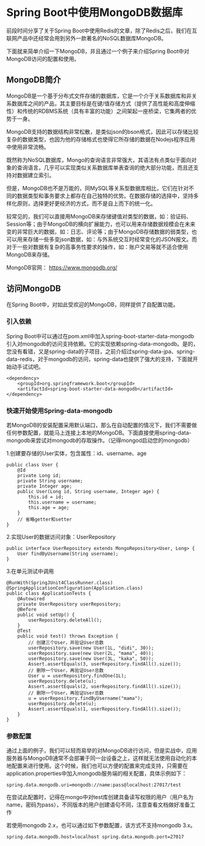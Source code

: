 # Spring Boot中使用MongoDB数据库

前段时间分享了关于Spring Boot中使用Redis的文章，除了Redis之后，我们在互联网产品中还经常会用到另外一款著名的NoSQL数据库MongoDB。  

下面就来简单介绍一下MongoDB，并且通过一个例子来介绍Spring Boot中对MongoDB访问的配置和使用。  

## MongoDB简介

MongoDB是一个基于分布式文件存储的数据库，它是一个介于关系数据库和非关系数据库之间的产品，其主要目标是在键/值存储方式（提供了高性能和高度伸缩性）和传统的RDBMS系统（具有丰富的功能）之间架起一座桥梁，它集两者的优势于一身。  

MongoDB支持的数据结构非常松散，是类似json的bson格式，因此可以存储比较复杂的数据类型，也因为他的存储格式也使得它所存储的数据在Nodejs程序应用中使用非常流畅。  

既然称为NoSQL数据库，Mongo的查询语言非常强大，其语法有点类似于面向对象的查询语言，几乎可以实现类似关系数据库单表查询的绝大部分功能，而且还支持对数据建立索引。  

但是，MongoDB也不是万能的，同MySQL等关系型数据库相比，它们在针对不同的数据类型和事务要求上都存在自己独特的优势。在数据存储的选择中，坚持多样化原则，选择更好更经济的方式，而不是自上而下的统一化。  

较常见的，我们可以直接用MongoDB来存储键值对类型的数据，如：验证码、Session等；由于MongoDB的横向扩展能力，也可以用来存储数据规模会在未来变的非常巨大的数据，如：日志、评论等；由于MongoDB存储数据的弱类型，也可以用来存储一些多变json数据，如：与外系统交互时经常变化的JSON报文。而对于一些对数据有复杂的高事务性要求的操作，如：账户交易等就不适合使用MongoDB来存储。  

MongoDB官网： https://www.mongodb.org/  

## 访问MongoDB

在Spring Boot中，对如此受欢迎的MongoDB，同样提供了自配置功能。  

### 引入依赖

Spring Boot中可以通过在pom.xml中加入spring-boot-starter-data-mongodb引入对mongodb的访问支持依赖。它的实现依赖spring-data-mongodb。是的，您没有看错，又是spring-data的子项目，之前介绍过spring-data-jpa、spring-data-redis，对于mongodb的访问，spring-data也提供了强大的支持，下面就开始动手试试吧。  

	<dependency>
	    <groupId>org.springframework.boot</groupId>
	    <artifactId>spring-boot-starter-data-mongodb</artifactId>
	</dependency>
	
### 快速开始使用Spring-data-mongodb

若MongoDB的安装配置采用默认端口，那么在自动配置的情况下，我们不需要做任何参数配置，就能马上连接上本地的MongoDB。下面直接使用spring-data-mongodb来尝试对mongodb的存取操作。（记得mongod启动您的mongodb）  

1.创建要存储的User实体，包含属性：id、username、age  

	public class User {
	    @Id
	    private Long id;
	    private String username;
	    private Integer age;
	    public User(Long id, String username, Integer age) {
	        this.id = id;
	        this.username = username;
	        this.age = age;
	    }
	    // 省略getter和setter
	}
	
2.实现User的数据访问对象：UserRepository  

	public interface UserRepository extends MongoRepository<User, Long> {
	    User findByUsername(String username);
	}
	
3.在单元测试中调用  

	@RunWith(SpringJUnit4ClassRunner.class)
	@SpringApplicationConfiguration(Application.class)
	public class ApplicationTests {
		@Autowired
		private UserRepository userRepository;
		@Before
		public void setUp() {
			userRepository.deleteAll();
		}
		@Test
		public void test() throws Exception {
			// 创建三个User，并验证User总数
			userRepository.save(new User(1L, "didi", 30));
			userRepository.save(new User(2L, "mama", 40));
			userRepository.save(new User(3L, "kaka", 50));
			Assert.assertEquals(3, userRepository.findAll().size());
			// 删除一个User，再验证User总数
			User u = userRepository.findOne(1L);
			userRepository.delete(u);
			Assert.assertEquals(2, userRepository.findAll().size());
			// 删除一个User，再验证User总数
			u = userRepository.findByUsername("mama");
			userRepository.delete(u);
			Assert.assertEquals(1, userRepository.findAll().size());
		}
	}
	
### 参数配置

通过上面的例子，我们可以轻而易举的对MongoDB进行访问，但是实战中，应用服务器与MongoDB通常不会部署于同一台设备之上，这样就无法使用自动化的本地配置来进行使用。这个时候，我们也可以方便的配置来完成支持，只需要在application.properties中加入mongodb服务端的相关配置，具体示例如下：  

	spring.data.mongodb.uri=mongodb://name:pass@localhost:27017/test  
	
在尝试此配置时，记得在mongo中对test库创建具备读写权限的用户（用户名为name，密码为pass），不同版本的用户创建语句不同，注意查看文档做好准备工作  

若使用mongodb 2.x，也可以通过如下参数配置，该方式不支持mongodb 3.x。  

	spring.data.mongodb.host=localhost spring.data.mongodb.port=27017  
